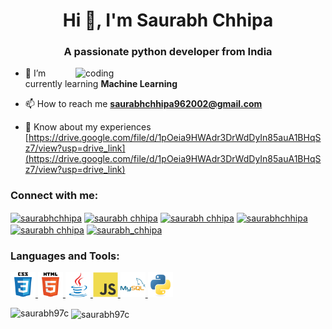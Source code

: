 <h1 align="center">Hi 👋, I'm Saurabh Chhipa</h1>
<h3 align="center">A passionate python developer from India</h3>

<img align="right" alt="coding" width="400" src="https://camo.githubusercontent.com/4d9f5ecceb711eec6e2018f38a5677dc657c9738d4a65ba3b928c41c0a45b439/68747470733a2f2f6d69726f2e6d656469756d2e636f6d2f6d61782f313336302f302a37513379765349765f7430696f4a2d5a2e676966"> 

- 🌱 I’m currently learning **Machine Learning**

- 📫 How to reach me **saurabhchhipa962002@gmail.com**

- 📄 Know about my experiences [https://drive.google.com/file/d/1pOeia9HWAdr3DrWdDyIn85auA1BHqSz7/view?usp=drive_link](https://drive.google.com/file/d/1pOeia9HWAdr3DrWdDyIn85auA1BHqSz7/view?usp=drive_link)

<h3 align="left">Connect with me:</h3>
<p align="left">
<a href="https://twitter.com/saurabhchhipa" target="blank"><img align="center" src="https://raw.githubusercontent.com/rahuldkjain/github-profile-readme-generator/master/src/images/icons/Social/twitter.svg" alt="saurabhchhipa" height="30" width="40" /></a>
<a href="https://linkedin.com/in/saurabh chhipa" target="blank"><img align="center" src="https://raw.githubusercontent.com/rahuldkjain/github-profile-readme-generator/master/src/images/icons/Social/linked-in-alt.svg" alt="saurabh chhipa" height="30" width="40" /></a>
<a href="https://fb.com/saurabh chhipa" target="blank"><img align="center" src="https://raw.githubusercontent.com/rahuldkjain/github-profile-readme-generator/master/src/images/icons/Social/facebook.svg" alt="saurabh chhipa" height="30" width="40" /></a>
<a href="https://instagram.com/saurabhchhipa" target="blank"><img align="center" src="https://raw.githubusercontent.com/rahuldkjain/github-profile-readme-generator/master/src/images/icons/Social/instagram.svg" alt="saurabhchhipa" height="30" width="40" /></a>
<a href="https://www.youtube.com/c/saurabh chhipa" target="blank"><img align="center" src="https://raw.githubusercontent.com/rahuldkjain/github-profile-readme-generator/master/src/images/icons/Social/youtube.svg" alt="saurabh chhipa" height="30" width="40" /></a>
<a href="https://www.leetcode.com/saurabh_chhipa" target="blank"><img align="center" src="https://raw.githubusercontent.com/rahuldkjain/github-profile-readme-generator/master/src/images/icons/Social/leet-code.svg" alt="saurabh_chhipa" height="30" width="40" /></a>
</p>

<h3 align="left">Languages and Tools:</h3>
<p align="left"> <a href="https://www.w3schools.com/css/" target="_blank" rel="noreferrer"> <img src="https://raw.githubusercontent.com/devicons/devicon/master/icons/css3/css3-original-wordmark.svg" alt="css3" width="40" height="40"/> </a> <a href="https://www.w3.org/html/" target="_blank" rel="noreferrer"> <img src="https://raw.githubusercontent.com/devicons/devicon/master/icons/html5/html5-original-wordmark.svg" alt="html5" width="40" height="40"/> </a> <a href="https://www.java.com" target="_blank" rel="noreferrer"> <img src="https://raw.githubusercontent.com/devicons/devicon/master/icons/java/java-original.svg" alt="java" width="40" height="40"/> </a> <a href="https://developer.mozilla.org/en-US/docs/Web/JavaScript" target="_blank" rel="noreferrer"> <img src="https://raw.githubusercontent.com/devicons/devicon/master/icons/javascript/javascript-original.svg" alt="javascript" width="40" height="40"/> </a> <a href="https://www.mysql.com/" target="_blank" rel="noreferrer"> <img src="https://raw.githubusercontent.com/devicons/devicon/master/icons/mysql/mysql-original-wordmark.svg" alt="mysql" width="40" height="40"/> </a> <a href="https://www.python.org" target="_blank" rel="noreferrer"> <img src="https://raw.githubusercontent.com/devicons/devicon/master/icons/python/python-original.svg" alt="python" width="40" height="40"/> </a> </p>

<p><img align="left" src="https://github-readme-stats.vercel.app/api/top-langs?username=saurabh97c&show_icons=true&locale=en&layout=compact" alt="saurabh97c" /></p>

<p>&nbsp;<img align="center" src="https://github-readme-stats.vercel.app/api?username=saurabh97c&show_icons=true&locale=en" alt="saurabh97c" /></p>

